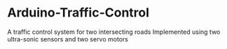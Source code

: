 # Arduino-Traffic-Control
A traffic control system for two intersecting roads
Implemented using two ultra-sonic sensors and two servo motors
